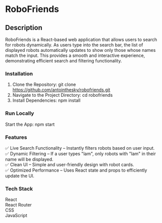 # RoboFriends

## Description
RoboFriends is a React-based web application that allows users to search for robots dynamically. As users type into the search bar, the list of displayed robots automatically updates to show only those whose names match the input. This provides a smooth and interactive experience, demonstrating efficient search and filtering functionality.

### Installation
1. Clone the Repository: git clone https://github.com/antointhesky/robofriends.git
2. Navigate to the Project Directory: cd robofriends
3. Install Dependencies: npm install

### Run Locally
Start the App: npm start

### Features  
✅ Live Search Functionality – Instantly filters robots based on user input.  
✅ Dynamic Filtering – If a user types "lam", only robots with "lam" in their name will be displayed.  
✅ Clean UI – Simple and user-friendly design with robot cards.  
✅ Optimized Performance – Uses React state and props to efficiently update the UI.  

### Tech Stack  
React  
React Router  
CSS  
JavaScript  
